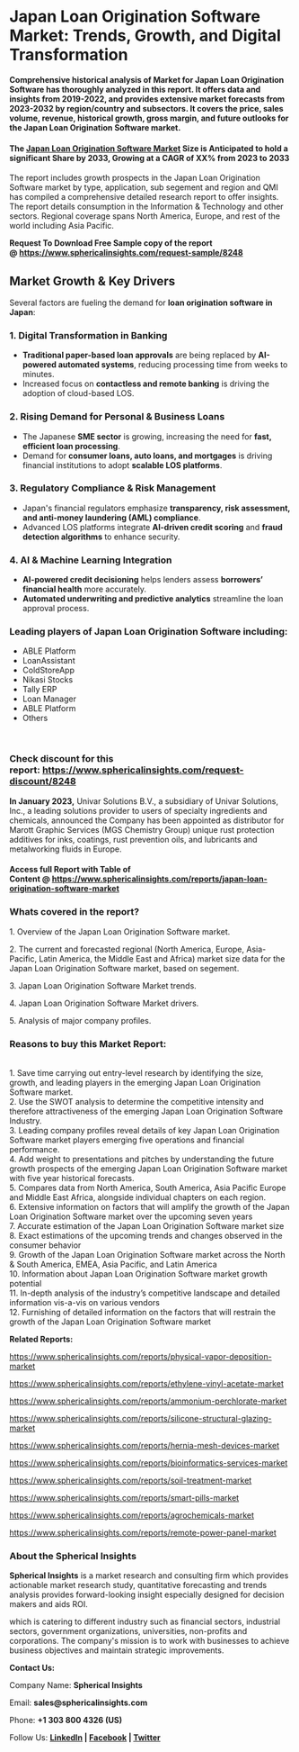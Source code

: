 <div class="content-title">
<h1>Japan Loan Origination Software Market: Trends, Growth, and Digital Transformation</h1>
<div class="content-body__detail">
<section id="section_0" class="entry fr-view">
<p><strong>Comprehensive historical analysis of Market for Japan Loan Origination Software has thoroughly analyzed in this report. It offers data and insights from 2019-2022, and provides extensive market forecasts from 2023-2032 by region/country and subsectors. It covers the price, sales volume, revenue, historical growth, gross margin, and future outlooks for the Japan Loan Origination Software market.</strong></p>
<h4><strong>The&nbsp;<a href="https://www.sphericalinsights.com/reports/japan-loan-origination-software-market" target="_blank" rel="noopener">Japan Loan Origination Software Market</a>&nbsp;Size is Anticipated to hold a significant Share by 2033, Growing at a CAGR of XX% from 2023 to 2033</strong></h4>
<p>The report includes growth prospects in the&nbsp;Japan Loan Origination Software market by type, application, sub segement and region and QMI has compiled a comprehensive detailed research report to offer insights. The report details consumption in the Information &amp; Technology and other sectors. Regional coverage spans North America, Europe, and rest of the world including Asia Pacific.</p>
<p><strong>Request To Download Free Sample copy of the report @&nbsp;<a href="https://www.sphericalinsights.com/request-sample/8248" target="_blank" rel="noopener">https://www.sphericalinsights.com/request-sample/8248</a></strong></p>
<h2 data-start="678" data-end="714"><strong data-start="681" data-end="712">Market Growth &amp; Key Drivers</strong></h2>
<p data-start="716" data-end="800">Several factors are fueling the demand for&nbsp;<strong data-start="759" data-end="797">loan origination software in Japan</strong>:</p>
<h3 data-start="802" data-end="848"><strong data-start="806" data-end="846">1. Digital Transformation in Banking</strong></h3>
<ul data-start="849" data-end="1101">
<li data-start="849" data-end="999"><strong data-start="851" data-end="893">Traditional paper-based loan approvals</strong>&nbsp;are being replaced by&nbsp;<strong data-start="916" data-end="948">AI-powered automated systems</strong>, reducing processing time from weeks to minutes.</li>
<li data-start="1000" data-end="1101">Increased focus on&nbsp;<strong data-start="1021" data-end="1055">contactless and remote banking</strong>&nbsp;is driving the adoption of cloud-based LOS.</li>
</ul>
<h3 data-start="1103" data-end="1159"><strong data-start="1107" data-end="1157">2. Rising Demand for Personal &amp; Business Loans</strong></h3>
<ul data-start="1160" data-end="1396">
<li data-start="1160" data-end="1264">The Japanese&nbsp;<strong data-start="1175" data-end="1189">SME sector</strong>&nbsp;is growing, increasing the need for&nbsp;<strong data-start="1226" data-end="1261">fast, efficient loan processing</strong>.</li>
<li data-start="1265" data-end="1396">Demand for&nbsp;<strong data-start="1278" data-end="1323">consumer loans, auto loans, and mortgages</strong>&nbsp;is driving financial institutions to adopt&nbsp;<strong data-start="1367" data-end="1393">scalable LOS platforms</strong>.</li>
</ul>
<h3 data-start="1398" data-end="1450"><strong data-start="1402" data-end="1448">3. Regulatory Compliance &amp; Risk Management</strong></h3>
<ul data-start="1451" data-end="1694">
<li data-start="1451" data-end="1572">Japan's financial regulators emphasize&nbsp;<strong data-start="1492" data-end="1569">transparency, risk assessment, and anti-money laundering (AML) compliance</strong>.</li>
<li data-start="1573" data-end="1694">Advanced LOS platforms integrate&nbsp;<strong data-start="1608" data-end="1636">AI-driven credit scoring</strong>&nbsp;and&nbsp;<strong data-start="1641" data-end="1671">fraud detection algorithms</strong>&nbsp;to enhance security.</li>
</ul>
<h3 data-start="1696" data-end="1742"><strong data-start="1700" data-end="1740">4. AI &amp; Machine Learning Integration</strong></h3>
<ul data-start="1743" data-end="1944">
<li data-start="1743" data-end="1850"><strong data-start="1745" data-end="1778">AI-powered credit decisioning</strong>&nbsp;helps lenders assess&nbsp;<strong data-start="1800" data-end="1831">borrowers&rsquo; financial health</strong>&nbsp;more accurately.</li>
<li data-start="1851" data-end="1944"><strong data-start="1853" data-end="1904">Automated underwriting and predictive analytics</strong>&nbsp;streamline the loan approval process.</li>
</ul>
<h3><strong>Leading players of Japan Loan Origination Software including:</strong></h3>
<ul>
<li>ABLE Platform</li>
<li>LoanAssistant</li>
<li>ColdStoreApp</li>
<li>Nikasi Stocks</li>
<li>Tally ERP</li>
<li>Loan Manager</li>
<li>ABLE Platform</li>
<li>Others</li>
</ul>
<p>&nbsp;</p>
<h3>Check discount for this report:&nbsp;<a href="https://www.sphericalinsights.com/request-discount/8248" target="_blank" rel="noopener">https://www.sphericalinsights.com/request-discount/8248</a></h3>
<p><strong>In January 2023,</strong>&nbsp;Univar Solutions B.V., a subsidiary of Univar Solutions, Inc., a leading&nbsp;solutions provider to users of specialty ingredients and chemicals, announced the Company has been appointed as distributor for Marott Graphic Services (MGS Chemistry Group) unique rust protection additives for inks, coatings, rust prevention oils, and lubricants and metalworking fluids in Europe.</p>
<h4>Access full Report with Table of Content&nbsp;@&nbsp;<a href="https://www.sphericalinsights.com/reports/japan-loan-origination-software-market" target="_blank" rel="noopener">https://www.sphericalinsights.com/reports/japan-loan-origination-software-market</a></h4>
<h3><strong>Whats covered in the report?</strong></h3>
<p>1. Overview of the Japan Loan Origination Software market.</p>
<p>2. The current and forecasted regional (North America, Europe, Asia-Pacific, Latin America, the Middle East and Africa) market size data for the Japan Loan Origination Software market, based on segement.</p>
<p>3. Japan Loan Origination Software Market trends.</p>
<p>4. Japan Loan Origination Software Market drivers.</p>
<p>5. Analysis of major company profiles.</p>
<h3><strong>Reasons to buy this Market Report:</strong></h3>
<p><br />1. Save time carrying out entry-level research by identifying the size, growth, and leading players in the emerging Japan Loan Origination Software market.<br />2. Use the SWOT analysis to determine the competitive intensity and therefore attractiveness of the emerging Japan Loan Origination Software Industry.<br />3. Leading company profiles reveal details of key Japan Loan Origination Software market players emerging five operations and financial performance.<br />4. Add weight to presentations and pitches by understanding the future growth prospects of the emerging Japan Loan Origination Software market with five year historical forecasts.<br />5. Compares data from North America, South America, Asia Pacific Europe and Middle East Africa, alongside individual chapters on each region.<br />6. Extensive information on factors that will amplify the growth of the Japan Loan Origination Software market over the upcoming seven years<br />7. Accurate estimation of the&nbsp;Japan Loan Origination Software market size<br />8. Exact estimations of the upcoming trends and changes observed in the consumer behavior<br />9. Growth of the&nbsp;Japan Loan Origination Software market across the North &amp; South America, EMEA, Asia Pacific, and Latin America<br />10. Information about Japan Loan Origination Software market growth potential<br />11. In-depth analysis of the industry&rsquo;s competitive landscape and detailed information vis-a-vis on various vendors<br />12. Furnishing of detailed information on the factors that will restrain the growth of the Japan Loan Origination Software market</p>
<p><strong>Related Reports:</strong></p>
<p><a href="https://www.sphericalinsights.com/reports/physical-vapor-deposition-market">https://www.sphericalinsights.com/reports/physical-vapor-deposition-market</a></p>
<p><a href="https://www.sphericalinsights.com/reports/ethylene-vinyl-acetate-market">https://www.sphericalinsights.com/reports/ethylene-vinyl-acetate-market</a></p>
<p><a href="https://www.sphericalinsights.com/reports/ammonium-perchlorate-market">https://www.sphericalinsights.com/reports/ammonium-perchlorate-market</a></p>
<p><a href="https://www.sphericalinsights.com/reports/silicone-structural-glazing-market">https://www.sphericalinsights.com/reports/silicone-structural-glazing-market</a></p>
<p><a href="https://www.sphericalinsights.com/reports/hernia-mesh-devices-market">https://www.sphericalinsights.com/reports/hernia-mesh-devices-market</a></p>
<p><a href="https://www.sphericalinsights.com/reports/bioinformatics-services-market">https://www.sphericalinsights.com/reports/bioinformatics-services-market</a>&nbsp;</p>
<p><a href="https://www.sphericalinsights.com/reports/soil-treatment-market">https://www.sphericalinsights.com/reports/soil-treatment-market</a></p>
<p><a href="https://www.sphericalinsights.com/reports/smart-pills-market">https://www.sphericalinsights.com/reports/smart-pills-market</a></p>
<p><a href="https://www.sphericalinsights.com/reports/agrochemicals-market">https://www.sphericalinsights.com/reports/agrochemicals-market</a></p>
<p><a href="https://www.sphericalinsights.com/reports/remote-power-panel-market">https://www.sphericalinsights.com/reports/remote-power-panel-market</a></p>
<h3><strong>About the Spherical Insights</strong></h3>
<p><strong>Spherical Insights</strong>&nbsp;is a market research and consulting firm which provides actionable market research study, quantitative forecasting and trends analysis provides forward-looking insight especially designed for decision makers and aids ROI.</p>
<p>which is catering to different industry such as financial sectors, industrial sectors, government organizations, universities, non-profits and corporations. The company's mission is to work with businesses to achieve business objectives and maintain strategic improvements.</p>
<p><strong>Contact Us:</strong></p>
<p>Company Name:&nbsp;<strong>Spherical Insights</strong></p>
<p>Email:&nbsp;<strong>sales@sphericalinsights.com</strong></p>
<p>Phone:&nbsp;<strong>+1 303 800 4326 (US)</strong></p>
<p>Follow Us:&nbsp;<strong><a href="https://www.linkedin.com/company/spherical-insight/"><u>LinkedIn</u></a>&nbsp;|&nbsp;<a href="https://www.facebook.com/sphericalinsights22"><u>Facebook</u></a>&nbsp;|&nbsp;<a href="https://twitter.com/SInsights_US"><u>Twitter</u></a></strong></p>
<div class="clear">&nbsp;</div>
</section>
</div>
</div>
